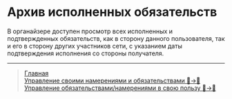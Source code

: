# Архив исполненных обязательств

В органайзере доступен просмотр всех исполненных и подтвержденных обязательств, как в сторону данного пользователя, так и его в сторону других участников сети, с указанием даты подтверждения исполнения со стороны получателя.


---
> [Главная](../index.md)  
> [Управление своими намерениями и обязательствами 👤->👥](../actions/show_int_obl.md)  
> [Управление обязательствами/намерениями в свою пользу 👥->👤](../actions/show_int_obl_for_me.md)
